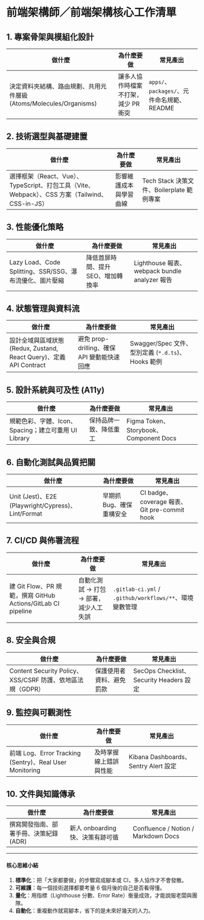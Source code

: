 # 前端架構師／前端架構核心工作清單

## 1. 專案骨架與模組化設計
| 做什麼 | 為什麼要做 | 常見產出 |
|--------|------------|----------|
| 決定資料夾結構、路由規劃、共用元件層級 (Atoms/Molecules/Organisms) | 讓多人協作時檔案不打架，減少 PR 衝突 | `apps/`、`packages/`、元件命名規範、README |

## 2. 技術選型與基礎建置
| 做什麼 | 為什麼要做 | 常見產出 |
|--------|------------|----------|
| 選擇框架（React、Vue）、TypeScript、打包工具（Vite、Webpack）、CSS 方案（Tailwind、CSS-in-JS） | 影響維護成本與學習曲線 | Tech Stack 決策文件、Boilerplate 範例專案 |

## 3. 性能優化策略
| 做什麼 | 為什麼要做 | 常見產出 |
|--------|------------|----------|
| Lazy Load、Code Splitting、SSR/SSG、瀑布流優化、圖片壓縮 | 降低首屏時間、提升 SEO、增加轉換率 | Lighthouse 報表、webpack bundle analyzer 報告 |

## 4. 狀態管理與資料流
| 做什麼 | 為什麼要做 | 常見產出 |
|--------|------------|----------|
| 設計全域與區域狀態 (Redux, Zustand, React Query)、定義 API Contract | 避免 prop-drilling、確保 API 變動能快速回應 | Swagger/Spec 文件、型別定義 (`*.d.ts`)、Hooks 範例 |

## 5. 設計系統與可及性 (A11y)
| 做什麼 | 為什麼要做 | 常見產出 |
|--------|------------|----------|
| 規範色彩、字體、Icon、Spacing；建立可重用 UI Library | 保持品牌一致、降低重工 | Figma Token、Storybook、Component Docs |

## 6. 自動化測試與品質把關
| 做什麼 | 為什麼要做 | 常見產出 |
|--------|------------|----------|
| Unit (Jest)、E2E (Playwright/Cypress)、Lint/Format | 早期抓 Bug、確保重構安全 | CI badge、coverage 報表、Git pre-commit hook |

## 7. CI/CD 與佈署流程
| 做什麼 | 為什麼要做 | 常見產出 |
|--------|------------|----------|
| 建 Git Flow、PR 規範，撰寫 GitHub Actions/GitLab CI pipeline | 自動化測試 → 打包 → 部署，減少人工失誤 | `.gitlab-ci.yml` / `.github/workflows/**`、環境變數管理 |

## 8. 安全與合規
| 做什麼 | 為什麼要做 | 常見產出 |
|--------|------------|----------|
| Content Security Policy、XSS/CSRF 防護、依地區法規（GDPR） | 保護使用者資料、避免罰款 | SecOps Checklist、Security Headers 設定 |

## 9. 監控與可觀測性
| 做什麼 | 為什麼要做 | 常見產出 |
|--------|------------|----------|
| 前端 Log、Error Tracking (Sentry)、Real User Monitoring | 及時掌握線上錯誤與性能 | Kibana Dashboards、Sentry Alert 設定 |

## 10. 文件與知識傳承
| 做什麼 | 為什麼要做 | 常見產出 |
|--------|------------|----------|
| 撰寫開發指南、部署手冊、決策紀錄 (ADR) | 新人 onboarding 快、決策有跡可循 | Confluence / Notion / Markdown Docs |

---

#### 核心思維小結
1. **標準化**：把「大家都要做」的步驟寫成腳本或 CI，多人協作才不會發散。  
2. **可維護**：每一個技術選擇都要考量 6 個月後的自己是否看得懂。  
3. **量化**：用指標（Lighthouse 分數、Error Rate）衡量成效，才能說服老闆與團隊。  
4. **自動化**：重複動作就寫腳本，省下的是未來好幾天的人力。  
